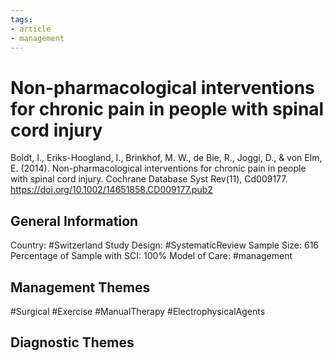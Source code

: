 ```yaml
---
tags:
- article
- management
---
```


# Non-pharmacological interventions for chronic pain in people with spinal cord injury
Boldt, I., Eriks-Hoogland, I., Brinkhof, M. W., de Bie, R., Joggi, D., & von Elm, E. (2014). Non-pharmacological interventions for chronic pain in people with spinal cord injury. Cochrane Database Syst Rev(11), Cd009177. https://doi.org/10.1002/14651858.CD009177.pub2 

## General Information
Country: #Switzerland
Study Design: #SystematicReview
Sample Size: 616
Percentage of Sample with SCI: 100%
Model of Care: #management 

## Management Themes
#Surgical #Exercise #ManualTherapy #ElectrophysicalAgents 

## Diagnostic Themes
